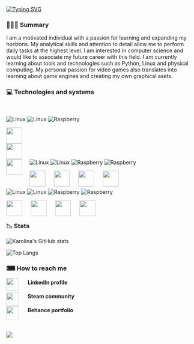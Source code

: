 
<!-- <p align="center">
  <img width="300" height="300" src="https://user-images.githubusercontent.com/68974023/208530672-9149f879-4404-4a70-9a2c-4a17f8c02a22.png">
</p> -->
  


[![Typing SVG](https://readme-typing-svg.demolab.com?font=consolas&weight=500&size=60&pause=1000&color=000000AA&background=7BA1F100&center=true&vCenter=true&width=435&lines=Karolina+Sas)](https://git.io/typing-svg)

<h3> 👩🏻‍💻 Summary </h3>


I am a motivated individual with a passion for learning and expanding my horizons. 
My analytical skills and attention to detail allow me to perform daily tasks at the highest level. 
I am interested in computer science and would like to associate my future career with this field.
I am currently learning about tools and technologies such as Python, Linux and physical computing. 
My personal passion for video games also translates into learning about game engines and creating my own graphical asets.

<h3> 💻 Technologies and systems </h3><br />

![Linux](https://custom-icon-badges.demolab.com/badge/-Linux-A5ABCC?style=for-the-badge)
![Linux](https://custom-icon-badges.demolab.com/badge/-Windows-A5ABCC?style=for-the-badge)
![Raspberry](https://custom-icon-badges.demolab.com/badge/-Raspberry-A5ABCC?style=for-the-badge)

<img align="left" img height="42" width="42" style="margin-right: 500px;" src="https://cdn.simpleicons.org/Linux/494161" /> 
<img align="left" img height="42" width="42" style="margin-right: 500px;" src="https://cdn.simpleicons.org/Windows/494161" /> 
<img align="left" img height="42" width="42" style="margin-right: 20px;"  src="https://cdn.simpleicons.org/Raspberrypi/494161" />

</br></br>

![Linux](https://custom-icon-badges.demolab.com/badge/-Python-AE82CE?style=for-the-badge)
![Linux](https://custom-icon-badges.demolab.com/badge/-mySQL-AE82CE?style=for-the-badge)
![Raspberry](https://custom-icon-badges.demolab.com/badge/-HTML5-AE82CE?style=for-the-badge)
![Raspberry](https://custom-icon-badges.demolab.com/badge/-CSS3-AE82CE?style=for-the-badge)

 <img align="left" img height="42" width="42" style="padding-right:20px;"  src="https://cdn.simpleicons.org/Python/494161" />
 <img align="left" img height="42" width="42" style="padding-right:20px;"  src="https://cdn.simpleicons.org/mySQL/494161" />
 <img align="left" img height="42" width="42" style="padding-right:20px;"  src="https://cdn.simpleicons.org/CSS3/494161" />
 <img align="left" img height="42" width="42" style="padding-right:20px;"  src="https://cdn.simpleicons.org/HTML5/494161" />

</br></br>

![Linux](https://custom-icon-badges.demolab.com/badge/-Wireshark-A5ABCC?style=for-the-badge)
![Linux](https://custom-icon-badges.demolab.com/badge/-Unity-A5ABCC?style=for-the-badge)
![Raspberry](https://custom-icon-badges.demolab.com/badge/-Github-A5ABCC?style=for-the-badge)
![Raspberry](https://custom-icon-badges.demolab.com/badge/-VisualStudioCode-A5ABCC?style=for-the-badge)

  <img align="left" img height="42" width="42" style="padding-right:20px;"  src="https://cdn.simpleicons.org/Wireshark/494161" />
  <img align="left" img height="42" width="42" style="padding-right:20px;"  src="https://cdn.simpleicons.org/Unity/494161" />
  <img align="left" img height="42" width="42" style="padding-right:20px;"  src="https://cdn.simpleicons.org/Github/494161" />
   <img align="left" img height="42" width="42" style="padding-right:20px;"  src="https://cdn.simpleicons.org/VisualStudioCode/494161" />

</br></br>
       
<!-- <p align="center">
  <img align="left" img height="42" width="42" style="margin-right: 20px;" src="https://cdn.simpleicons.org/Linux/E582D8" /> 
  <img align="left" img height="42" width="42" style="margin-right: 20px;" src="https://cdn.simpleicons.org/Windows/E582D8" /> 
  <img align="left" img height="42" width="42" style="margin-right: 20px;"  src="https://cdn.simpleicons.org/Raspberrypi/E582D8" />
  <img align="left" img height="42" width="42" style="padding-right:20px;"  src="https://cdn.simpleicons.org/Python/E582D8" />
  <img align="left" img height="42" width="42" style="padding-right:20px;"  src="https://cdn.simpleicons.org/mySQL/E582D8" />
  <img align="left" img height="42" width="42" style="padding-right:20px;"  src="https://cdn.simpleicons.org/CSS3/E582D8" />
  <img align="left" img height="42" width="42" style="padding-right:20px;"  src="https://cdn.simpleicons.org/HTML5/E582D8" />
  <img align="left" img height="42" width="42" style="padding-right:20px;"  src="https://cdn.simpleicons.org/Wireshark/E582D8" />
  <img align="left" img height="42" width="42" style="padding-right:20px;"  src="https://cdn.simpleicons.org/Unity/E582D8" />
  <img align="left" img height="42" width="42" style="padding-right:20px;"  src="https://cdn.simpleicons.org/Github/E582D8" />
 </p>
<br />
<br /> -->
 
 
<h3>📉 Stats</h3>


![Karolina's GitHub stats](https://github-readme-stats.vercel.app/api?username=karolina-sas&show_icons=true&theme=material-palenight)

![Top Langs](https://github-readme-stats.vercel.app/api/top-langs/?username=karolina-sas&theme=material-palenight&hide=jupyter%20notebook&layout=compact)


<!-- <a href="https://github.com/anuraghazra/github-readme-stats">
  <img align="center" src="https://github-readme-stats.vercel.app/api?username=karolina-sas&show_icons=true&theme=material-palenight" />
</a>
<a href="https://github.com/anuraghazra/convoychat">
  <img align="center" src="https://github-readme-stats.vercel.app/api/top-langs/?username=karolina-sas&theme=material-palenight&hide=jupyter%20notebook&layout=compact" />
   -->



<h3> ⌨ How to reach me</h3>


[<img align="left" img height="34" width="34" style="padding-right:20px;"  src="https://cdn.simpleicons.org/Linkedin/AE82CE" />](https://www.linkedin.com/in/https://www.linkedin.com/in/karolina-sas//) <h4>LinkedIn profile</h4> 

[<img align="left" img height="34" width="34" style="padding-right:20px;"  src="https://cdn.simpleicons.org/Steam/AE82CE" />](https://steamcommunity.com/profiles/76561198830860627/) <h4>Steam community </h4>

[<img align="left" img height="34" width="34" style="padding-right:20px;"  src="https://cdn.simpleicons.org/Behance/AE82CE" />](https://www.behance.net/karolinasas/projects) <h4> Behance portfolio </h4>

</br>

![](https://komarev.com/ghpvc/?username=Karolina-Sas&color=A5ABCC&style=flat-square)


 
<!--
**Karolina-Sas/Karolina-Sas** is a ✨ _special_ ✨ repository because its `README.md` (this file) appears on your GitHub profile.

Here are some ideas to get you started:



- 🔭 I’m currently working on ...
- 🌱 I’m currently learning ...
- 👯 I’m looking to collaborate on ...
- 🤔 I’m looking for help with ...
- 💬 Ask me about ...
- 📫 How to reach me: ...
- 😄 Pronouns: ...
- ⚡ Fun fact: ...
-->
